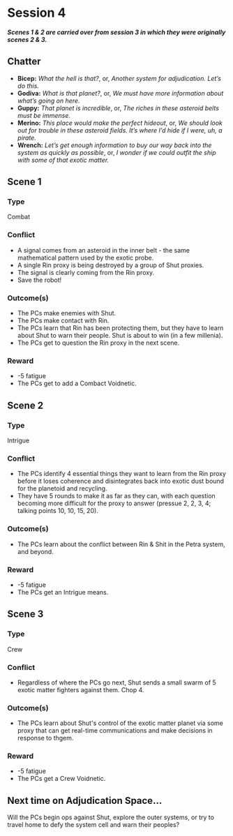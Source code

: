 # Session 4

***Scenes 1 & 2 are carried over from session 3 in which they were originally scenes 2 & 3.***

## Chatter

- **Bicep:** *What the hell is that?*, or, *Another system for adjudication. Let’s do this.*
- **Godiva:** *What is that planet?*, or, *We must have more information about what’s going on here.*
- **Guppy:** *That planet is incredible*, or, *The riches in these asteroid belts must be immense.*
- **Merino:** *This place would make the perfect hideout*, or, *We should look out for trouble in these asteroid fields. It’s where I’d hide if I were, uh, a pirate.*
- **Wrench:** *Let’s get enough information to buy our way back into the system as quickly as possible*, or, *I wonder if we could outfit the ship with some of that exotic matter.*


## Scene 1

### Type

Combat

### Conflict

- A signal comes from an asteroid in the inner belt - the same mathematical pattern used by the exotic probe.
- A single Rin proxy is being destroyed by a group of Shut proxies.
- The signal is clearly coming from the Rin proxy.
- Save the robot!

### Outcome(s)

- The PCs make enemies with Shut.
- The PCs make contact with Rin.
- The PCs learn that Rin has been protecting them, but they have to learn about Shut to warn their people. Shut is about to win (in a few millenia).
- The PCs get to question the Rin proxy in the next scene.

### Reward

- -5 fatigue
- The PCs get to add a Combact Voidnetic.

## Scene 2

### Type

Intrigue

### Conflict

- The PCs identify 4 essential things they want to learn from the Rin proxy before it loses coherence and disintegrates back into exotic dust bound for the planetoid and recycling.
- They have 5 rounds to make it as far as they can, with each question becoming more difficult for the proxy to answer (pressue 2, 2, 3, 4; talking points 10, 10, 15, 20).

### Outcome(s)

- The PCs learn about the conflict between Rin & Shit in the Petra system, and beyond.

### Reward

- -5 fatigue
- The PCs get an Intrigue means. 

## Scene 3

### Type

Crew

### Conflict

- Regardless of where the PCs go next, Shut sends a small swarm of 5 exotic matter fighters against them. Chop 4.

### Outcome(s)

- The PCs learn about Shut's control of the exotic matter planet via some proxy that can get real-time communications and make decisions in response to thgem.

### Reward

- -5 fatigue
- The PCs get a Crew Voidnetic.

## Next time on Adjudication Space...

Will the PCs begin ops against Shut, explore the outer systems, or try to travel home to defy the system cell and warn their peoples?